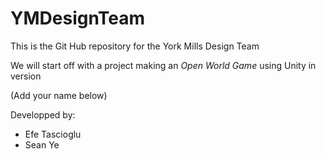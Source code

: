 # YMDesignTeam

This is the Git Hub repository for the York Mills Design Team

We will start off with a project making an *Open World Game* using Unity in version 


(Add your name below)

Developped by:
- Efe Tascioglu
- Sean Ye
